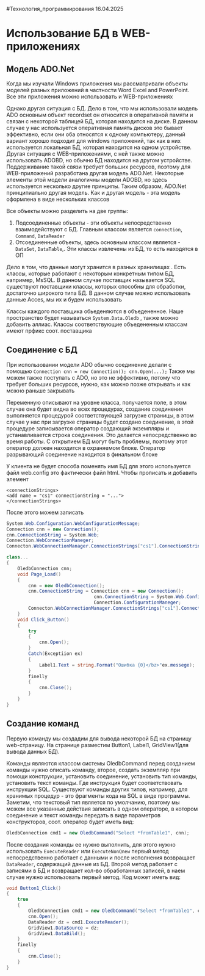 #Технология_программирования 
16.04.2025
# Использование БД в WEB-приложениях
## Модель ADO.Net
Когда мы изучали Windows приложения мы рассматривали объекты моделей разных приложений в частности Word Excel and PowerPoint. Все эти приложения можно использовать и WEB-приложениях

Однако другая ситуация с БД. Дело в том, что мы использовали модель ADO основным объект recordset он относится в оперативной памяти и связан с некоторой таблицей БД, которая находится на диске. В данном случае у нас используется оперативная память дисков это бывает эффективно, если они оба относятся к одному компьютеру, данный вариант хорошо подходит для windows приложений, так как в них используется локальная БД, которая находится на одном устройстве. Другая ситуация с WEB-приложениями, с ней также можно использовать ADOBD, но обычно БД находится на другом устройстве. Поддерживание такой связи требует больших ресурсов, поэтому для WEB-приложений разработана другая модель ADO.Net. Некоторые элементы этой модели аналогичны модели ADOBD, но здесь используется несколько другие принципы. Таким образом, ADO.Net принципиально другая модель. Как и другая модель - эта модель оформлена в виде нескольких классов

Все объекты можно разделить на две группы:
1) Подсоединенные объекты - эти объекты непосредственно взаимодействуют с БД. Главным классом является `connection`, `Command`, `DataReader`
2) Отсоединенные объекты, здесь основным классом является - `DataSet`, `DataTable`,. Эти классы извлечены из БД, то есть находятся в ОП

Дело в том, что данные могут хранится в разных хранилищах . Есть классы, которые работают с некоторым конкретным типом БД, например, MsSQL. В данном случае поставщик называется SQL существуют поставщики классы, которых способны для обработки, достаточно широкого типа БД. В данном случае можно использовать данные Acces, мы их и будем использовать

Классы каждого поставщика обьеденяются в объедененное. Наше пространство будет называться `System.Data.Oledb` , также можно добавить аллиас. Классы соответствующие объедененным классам имеют прфикс соот. поставщика

## Соединение с БД
При использовании модели ADO обычно соединение делали с помощью
`Connection cnn = new Connection();
cnn.Open(...);`
Также мы можем также поступать с ADO, но это не эффективно, потому что требует больших ресурсов, нужно, как можно позже открывать и как можно раньше закрывать 

Переменную описывают на уровне класса, получается поле, в этом случае она будет видна во всех процедурах, создание соединения выполняется процедурой соответствующей загрузке страницы, в этом случае у нас при загрузке страницы будет создано соединение, в этой процедуре записывается оператор создающий экземпляры и устанавливается строка соединения. Это делается непосредственно во время работы. С открытием БД могут быть проблемы, поэтому этот оператор должен находится в охраняемом блоке. Оператор разрывающий соединение находится в финальном блоке 

У клиента не будет способа поменять имя БД для этого используется файл web.config это фактически файл html. Чтобы прописать и добавить элемент
```.Net
<connectionStrings>
<add name = "cs1" connectionString = "...">
</connectionStrings>
```
После этого можем записать 
```c#
System.Web.Configuration.WebConfigurationMessage;
Connection cnn = new Connection();
cnn.ConnectionString = System.Web;
Connection.WebConnectionManeger;
Connecton.WebConnectionManager.ConnectionStrings["cs1"].ConnectionString;
```
```c#
class...
{
	OledbConnection cnn;
	void Page_Load()
	{
		cnn = new OledbConnection();
		cnn.ConnectionString = Connection cnn = new Connection();
								cnn.ConnectionString = System.Web.Configuration;
								Connection.ConfigurationManeger;
		Connecton.WebConnectionManager.ConnectionStrings["cs1"].ConnectionString;
	}
	void Click_Button()
	{
		try
		{
			cnn.Open();
		}
		Catch(Exceptiion ex)
		{
			Label1.Text = string.Format("Ошибка {0}</bz>"ex.messege);
		}
		finelly
		{
			cnn.Close();
		}
	}
}
```

## Создание команд
Первую команду мы создадим для вывода некоторой БД на страницу web-страницу. На странице разместим Button1, Label1, GridView1(для вывода данных БД). 

Команды являются классом системы OledbCommand перед созданием команды нужно описать команду, второе, создать экземпляр при помощи конструкции, установить соединение, установить тип команды, установить текст команды. Где инструкция будет соответствовать инструкции SQL. Существуют команды других типов, например, для хранимых процедур - это фрагменты кода на SQL в виде программы. Заметим, что текстовый тип является по умолчанию, поэтому мы можем все указанные действия записать в одном операторе, в котором соединение и текст команды передать в виде параметров конструкторов, соот. оператор будет иметь вид:
```c#
OledbConnection cmd1 = new OledbCommand("Select *fromTable1", cnn); 
```
После создания команды ее нужно выполнить, для этого нужно использовать `ExecuteReader` или `ExecuteNonQnew` первый метод непосредственно работает с данными и после исполнения возвращает `DataReader`, содержащий данные из БД. Второй метод работает с записями в БД и возвращает кол-во обработанных записей, в наем случае нужно использовать первый метод. Код может иметь вид:
```c#
void Button1_Click()
{
	true
	{
		OledbConnection cmd1 = new OledbCommand("Select *fromTable1", cnn);
		cnn.Open();
		DataReader dz = cmd1.ExecuteReader();
		GridView1.DataSource = dz;
		GridView1.DataBild();
	}
	finelly
	{
		cnn.Close();
	}
}
```